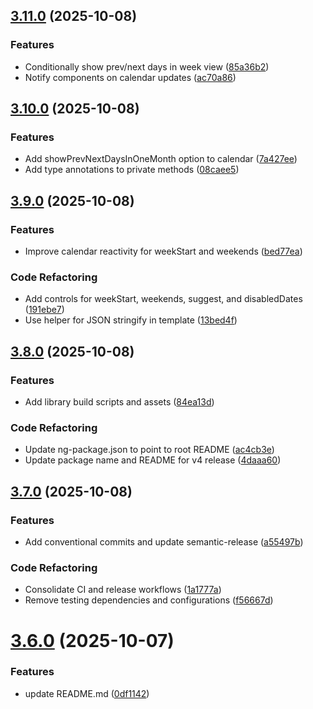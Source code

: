 ## [3.11.0](https://github.com/nsnayp13/angular-datepicker2/compare/v3.10.0...v3.11.0) (2025-10-08)


### Features

* Conditionally show prev/next days in week view ([85a36b2](https://github.com/nsnayp13/angular-datepicker2/commit/85a36b25ab5fc9cc994e794e05c3f0c0e6714a98))
* Notify components on calendar updates ([ac70a86](https://github.com/nsnayp13/angular-datepicker2/commit/ac70a86de5355e3e48e94f293b1f2a22a630bded))

## [3.10.0](https://github.com/nsnayp13/angular-datepicker2/compare/v3.9.0...v3.10.0) (2025-10-08)


### Features

* Add showPrevNextDaysInOneMonth option to calendar ([7a427ee](https://github.com/nsnayp13/angular-datepicker2/commit/7a427eec512289fbe9f41c67c2b6820cbe69cbcf))
* Add type annotations to private methods ([08caee5](https://github.com/nsnayp13/angular-datepicker2/commit/08caee543f1176a8ea86b5aa1ea52464b510360a))

## [3.9.0](https://github.com/nsnayp13/angular-datepicker2/compare/v3.8.0...v3.9.0) (2025-10-08)


### Features

* Improve calendar reactivity for weekStart and weekends ([bed77ea](https://github.com/nsnayp13/angular-datepicker2/commit/bed77ea56def60e1758a090e92b5cf23229412b8))


### Code Refactoring

* Add controls for weekStart, weekends, suggest, and disabledDates ([191ebe7](https://github.com/nsnayp13/angular-datepicker2/commit/191ebe71506dc299c8bf8c1c3997d88fa32a4071))
* Use helper for JSON stringify in template ([13bed4f](https://github.com/nsnayp13/angular-datepicker2/commit/13bed4f652187536f83653e41ba6abae778231b0))

## [3.8.0](https://github.com/nsnayp13/angular-datepicker2/compare/v3.7.0...v3.8.0) (2025-10-08)


### Features

* Add library build scripts and assets ([84ea13d](https://github.com/nsnayp13/angular-datepicker2/commit/84ea13dfdbaa6a23ac02e55cd6e9ac4080746f5d))


### Code Refactoring

* Update ng-package.json to point to root README ([ac4cb3e](https://github.com/nsnayp13/angular-datepicker2/commit/ac4cb3e7c472e31c0388c8124dddc01f9b354f4f))
* Update package name and README for v4 release ([4daaa60](https://github.com/nsnayp13/angular-datepicker2/commit/4daaa601f179430ed9efb29b54dda1edfb5e5f0c))

## [3.7.0](https://github.com/nsnayp13/angular-datepicker2/compare/v3.6.0...v3.7.0) (2025-10-08)


### Features

* Add conventional commits and update semantic-release ([a55497b](https://github.com/nsnayp13/angular-datepicker2/commit/a55497b19d684fb6a6c71a5ee89eb4138928e83d))


### Code Refactoring

* Consolidate CI and release workflows ([1a1777a](https://github.com/nsnayp13/angular-datepicker2/commit/1a1777a50c7ac85be4a896bc309765858dd78498))
* Remove testing dependencies and configurations ([f56667d](https://github.com/nsnayp13/angular-datepicker2/commit/f56667ddcc5dfd26cc589cf815a5dd1873c37deb))

# [3.6.0](https://github.com/nsnayp13/angular-datepicker2/compare/v3.5.0...v3.6.0) (2025-10-07)


### Features

* update README.md ([0df1142](https://github.com/nsnayp13/angular-datepicker2/commit/0df1142bb8055c7d347eaaff1783beb9dfaea56c))
